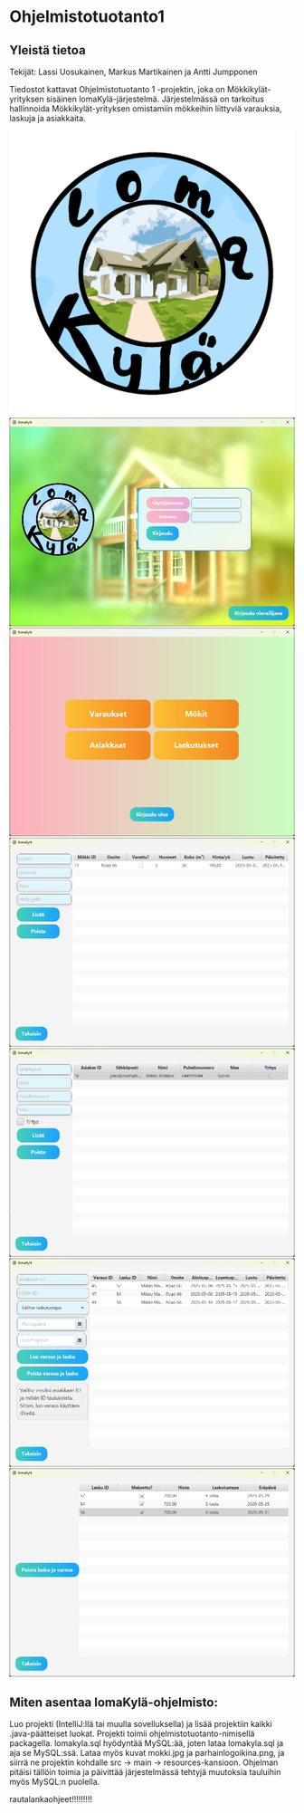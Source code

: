 # Ohjelmistotuotanto1
## Yleistä tietoa
Tekijät: Lassi Uosukainen, Markus Martikainen ja Antti Jumpponen

Tiedostot kattavat Ohjelmistotuotanto 1 -projektin, joka on Mökkikylät-yrityksen sisäinen lomaKylä-järjestelmä. Järjestelmässä on tarkoitus hallinnoida Mökkikylät-yrityksen omistamiin mökkeihin liittyviä varauksia, laskuja ja asiakkaita.

![lomaKylän logo](https://github.com/maraiko/Ohjelmistotuotanto1/blob/main/parhainlogoikina.png?raw=true)
![lomaKylän Loginikkuna](https://github.com/maraiko/Ohjelmistotuotanto1/blob/main/kuvat/loginikkuna.png)
![lomaKylän Alkuikkuna](https://github.com/maraiko/Ohjelmistotuotanto1/blob/main/kuvat/alkuikkuna.png)
![lomaKylän Mökkiikkuna](https://github.com/maraiko/Ohjelmistotuotanto1/blob/main/kuvat/mokkikkuna.png)
![lomaKylän Asiakasikkuna](https://github.com/maraiko/Ohjelmistotuotanto1/blob/main/kuvat/asiakasikkuna.png)
![lomaKylän Varausikkuna](https://github.com/maraiko/Ohjelmistotuotanto1/blob/main/kuvat/varausikkuna.png)
![lomaKylän Laskuikkuna](https://github.com/maraiko/Ohjelmistotuotanto1/blob/main/kuvat/laskuikkuna.png)



## Miten asentaa lomaKylä-ohjelmisto:
Luo projekti (IntelliJ:llä tai muulla sovelluksella) ja lisää projektiin kaikki .java-päätteiset luokat. Projekti toimii ohjelmistotuotanto-nimisellä packagella. lomakyla.sql hyödyntää MySQL:ää, joten lataa lomakyla.sql ja aja se MySQL:ssä. Lataa myös kuvat mokki.jpg ja parhainlogoikina.png, ja siirrä ne projektin kohdalle src -> main -> resources-kansioon. Ohjelman pitäisi tällöin toimia ja päivittää järjestelmässä tehtyjä muutoksia tauluihin myös MySQL:n puolella.

rautalankaohjeet!!!!!!!!!
